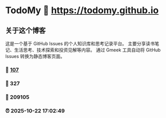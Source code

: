 # TodoMy :link: https://todomy.github.io 

## 关于这个博客
这是一个基于 GitHub Issues 的个人知识库和思考记录平台。
主要分享读书笔记、生活思考、技术探索和投资见解等内容。
通过 Gmeek 工具自动将 GitHub Issues 转换为静态博客页面。

### :page_facing_up: [107](https://todomy.github.io/tag.html) 
### :speech_balloon: 327 
### :hibiscus: 209105 
### :alarm_clock: 2025-10-22 17:02:49 

